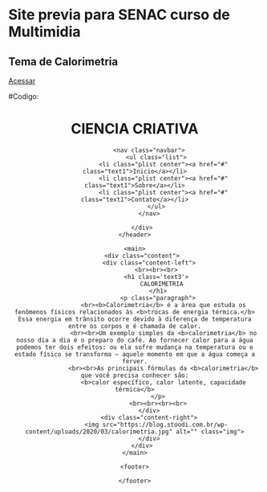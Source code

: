 # Site previa para SENAC curso de Multimidia
## Tema de Calorimetria
[Acessar](https://sincevoid.github.io/site-senac/)









#Codigo:

<!DOCTYPE html>
<html lang="en">
<head>
    <meta charset="UTF-8">
    <meta http-equiv="X-UA-Compatible" content="IE=edge">
    <meta name="viewport" content="width=device-width, initial-scale=1.0">
    <link rel="stylesheet" href="./src/stylesheet.css">
    <title>Ciencia Criativa</title>
</head>
<body>
    <header>
        <div class="topbar">
            <div class="logo">
                <h1 class="text2">CIENCIA CRIATIVA</h1>
            </div>

            <nav class="navbar">
                <ul class="list">
                    <li class="plist center"><a href="#" class="text1">Inicio</a></li>
                    <li class="plist center"><a href="#" class="text1">Sobre</a></li>
                    <li class="plist center"><a href="#" class="text1">Contato</a></li>
                </ul>
            </nav>

        </div>
    </header>

    <main>
        <div class="content">
            <div class="content-left">
                <br><br><br>
                <h1 class='text3'>
                    CALORIMETRIA 
                 </h1>
                 <p class="paragraph">
                    <br><b>Calorimetria</b> é a área que estuda os fenômenos físicos relacionados às <b>trocas de energia térmica.</b> Essa energia em trânsito ocorre devido à diferença de temperatura entre os corpos e é chamada de calor.
                    <br><br>Um exemplo simples da <b>calorimetria</b> no nosso dia a dia é o preparo do café. Ao fornecer calor para a água podemos ter dois efeitos: ou ela sofre mudança na temperatura ou o estado físico se transforma — aquele momento em que a água começa a ferver.
                    <br><br>As principais fórmulas da <b>calorimetria</b> que você precisa conhecer são:
                    <b>calor específico, calor latente, capacidade térmica</b>
                 </p>
                 <br><br><br><br>
            </div>
            <div class="content-right">
                <img src="https://blog.stoodi.com.br/wp-content/uploads/2020/03/calorimetria.jpg" alt="" class="img">
            </div>
        </div>
    </main>

    <footer>
        
    </footer>

</body>
</html>
